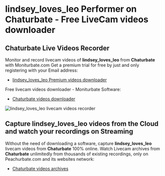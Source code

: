 # lindsey_loves_leo Performer on Chaturbate - Free LiveCam videos downloader

## Chaturbate Live Videos Recorder

Monitor and record livecam videos of **lindsey_loves_leo** from **Chaturbate** with Moniturbate.com
Get a premium trial for free by just and only registering with your Email address:
* [lindsey_loves_leo Premium videos downloader](https://moniturbate.com/request-demo-licence-key.html)

Free livecam videos downloader - Moniturbate Software:
* [Chaturbate videos downloader](https://moniturbate.com/moniturbate-download-software.html)

![lindsey_loves_leo livecam videos recorder](https://peachurnet.com/templates/moniturbate-software.png)


## Capture lindsey_loves_leo videos from the Cloud and watch your recordings on Streaming

Without the need of downloading a software, capture **lindsey_loves_leo** livecam videos from **Chaturbate** 100% online.
Watch Livecam archives from **Chaturbate** unlimitedly from thousands of existing recordings, only on Peachurbate.com and its websites network:
* [Chaturbate videos archives](https://peachurnet.com/)